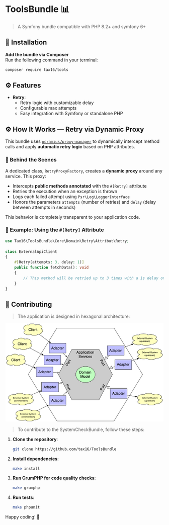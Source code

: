 
# ToolsBundle 📊

> A Symfony bundle compatible with PHP 8.2+ and symfony 6+

## 🚀 Installation

**Add the bundle via Composer**  
   Run the following command in your terminal:

   ```bash
   composer require tax16/tools
   ```

## ⚙️ Features

- **Retry**:
  - Retry logic with customizable delay
  - Configurable max attempts
  - Easy integration with Symfony or standalone PHP

## ⚙️ How It Works — Retry via Dynamic Proxy

This bundle uses [`ocramius/proxy-manager`](https://github.com/Ocramius/ProxyManager) to dynamically intercept method calls and apply **automatic retry logic** based on PHP attributes.

### 🧠 Behind the Scenes

A dedicated class, `RetryProxyFactory`, creates a **dynamic proxy** around any service. This proxy:

- Intercepts **public methods annotated** with the `#[Retry]` attribute
- Retries the execution when an exception is thrown
- Logs each failed attempt using `Psr\Log\LoggerInterface`
- Honors the parameters `attempts` (number of retries) and `delay` (delay between attempts in seconds)

This behavior is completely transparent to your application code.

### 🔁 Example: Using the `#[Retry]` Attribute

```php
use Tax16\ToolsBundle\Core\Domain\Retry\Attribut\Retry;

class ExternalApiClient
{
    #[Retry(attempts: 3, delay: 1)]
    public function fetchData(): void
    {
        // This method will be retried up to 3 times with a 1s delay on failure
    }
}
```

## 🤝 Contributing

> The application is designed in hexagonal architecture:

![Network design](doc/img/hexagonal.png)

> To contribute to the SystemCheckBundle, follow these steps:

1. **Clone the repository**:
   ```bash
   git clone https://github.com/tax16/ToolsBundle
   ```

2. **Install dependencies**:
   ```bash
   make install
   ```

3. **Run GrumPHP for code quality checks**:
   ```bash
   make grumphp
   ```

4. **Run tests**:
   ```bash
   make phpunit
   ```

Happy coding! 🎉
